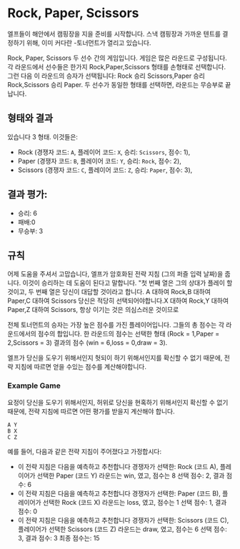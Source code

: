 # Rock, Paper, Scissors
엘프들이 해안에서 캠핑장을 지을 준비를 시작합니다. 스낵 캠핑장과 가까운 텐트를 결정하기 위해, 이미 커다란
-토너먼트가 열리고 있습니다.

Rock, Paper, Scissors 두 선수 간의 게임입니다. 게임은 많은 라운드로 구성됩니다. 각 라운드에서 선수들은 한가지 
Rock,Paper,Scissors  형태를 손형태로 선택합니다. 그런 다음 이 라운드의 승자가 선택됩니다:
Rock  승리 Scissors,Paper  승리 Rock,Scissors  승리 Paper. 두 선수가 동일한 형태를 선택하면, 라운드는 무승부로 끝납니다. 
## 형태와 결과

있습니다 3 형태. 이것들은:
 - Rock (경쟁자 코드: `A`, 플레이어 코드: `X`, 승리: `Scissors`, 점수: 1), 
 - Paper (경쟁자 코드: `B`, 플레이어 코드: `Y`, 승리: `Rock`, 점수: 2), 
 - Scissors (경쟁자 코드: `C`, 플레이어 코드: `Z`, 승리: `Paper`, 점수: 3), 

## 결과 평가: 
- 승리: 6
-  패배:0
- 무승부: 3
 ## 규칙 

어제 도움을 주셔서 고맙습니다, 엘프가 암호화된 전략 지침 (그의 퍼즐 입력 날짜)을 줍니다. 이것이 승리하는 데 도움이 된다고 말합니다. "첫 번째 열은 그의 상대가 플레이 할 것이고, 두 번째 열은 당신이 대답할 것이라고 합니다.
A 대하여 Rock,B 대하여 Paper,C 대하여 Scissors 당신은 적당히 선택되어야합니다.X 대하여 Rock,Y 대하여 Paper,Z 대하여 Scissors, 항상 이기는 것은 의심스러운 것이므로

전체 토너먼트의 승자는 가장 높은 점수를 가진 플레이어입니다. 그들의 총 점수는 각 라운드에서의 점수의 합입니다. 한 라운드의 점수는 선택한 형태 (Rock = 1,Paper = 2,Scissors = 3) 결과의 점수 (win = 6,loss = 0,draw = 3).

엘프가 당신을 도우기 위해서인지 헛되이 하기 위해서인지를 확신할 수 없기 때문에, 전략 지침에 따르면 얻을 수있는 점수를 계산해야합니다.


### Example Game
요정이 당신을 도우기 위해서인지, 허위로 당신을 현혹하기 위해서인지 확신할 수 없기 때문에, 전략 지침에 따르면 어떤 평가를 받을지 계산해야 합니다.

```
A Y
B X
C Z
```
예를 들어, 다음과 같은 전략 지침이 주어졌다고 가정합시다:

- 이 전략 지침은 다음을 예측하고 추천합니다 경쟁자가 선택한:  Rock (코드 A), 플레이어가 선택한 Paper (코드 Y)
라운드는 win, 였고, 점수는 8
      선택 점수: 2, 결과 점수: 6
- 이 전략 지침은 다음을 예측하고 추천합니다 경쟁자가 선택한:  Paper (코드 B), 플레이어가 선택한 Rock (코드 X)
라운드는 loss, 였고, 점수는 1
      선택 점수: 1, 결과 점수: 0
- 이 전략 지침은 다음을 예측하고 추천합니다 경쟁자가 선택한:  Scissors (코드 C), 플레이어가 선택한 Scissors (코드 Z)
라운드는 draw, 였고, 점수는 6
      선택 점수: 3, 결과 점수: 3
최종 점수는: 15
